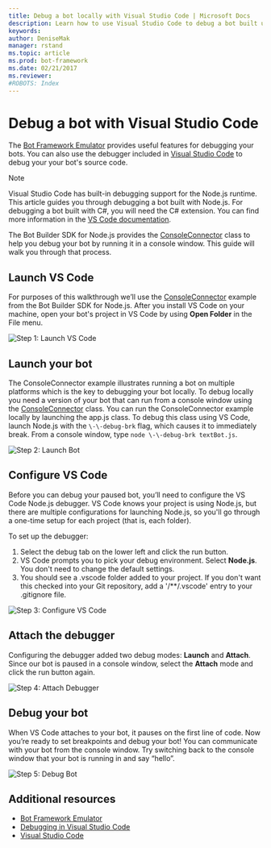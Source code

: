 ```yaml
---
title: Debug a bot locally with Visual Studio Code | Microsoft Docs
description: Learn how to use Visual Studio Code to debug a bot built using the Bot Builder SDK.
keywords:
author: DeniseMak
manager: rstand
ms.topic: article
ms.prod: bot-framework
ms.date: 02/21/2017
ms.reviewer: 
#ROBOTS: Index
---
```

# Debug a bot with Visual Studio Code
The [Bot Framework Emulator](~/debug-bots-emulator.md) provides useful features for debugging your bots. You can also use the debugger included in [Visual Studio Code](https://code.visualstudio.com/) to debug your your bot's source code. 

> [!NOTE]
> Visual Studio Code has built-in debugging support for the Node.js runtime. 
> This article guides you through debugging a bot built with Node.js. For debugging a bot built with C#, you will need the C# extension. You can find more information in the [VS Code documentation][VSCodeDebug]. 

The Bot Builder SDK for Node.js provides the [ConsoleConnector][ConsoleConnector] class to help you debug your bot by running it in a console window. This guide will walk you through that process.

## Launch VS Code
For purposes of this walkthrough we’ll use the [ConsoleConnector](https://github.com/Microsoft/BotBuilder/tree/master/Node/examples/hello-ConsoleConnector) example from the Bot Builder SDK for Node.js. After you install VS Code on your machine, open your bot's project in VS Code by using **Open Folder** in the File menu.

![Step 1: Launch VS Code](~/media/debug-vscode/builder-debug-step1.png)

## Launch your bot
The ConsoleConnector example illustrates running a bot on multiple platforms which is the key to debugging your bot locally. To debug locally you need a version of your bot that can run from a console window using the [ConsoleConnector][ConsoleConnector] class. You can run the  ConsoleConnector example locally by launching the app.js class. To debug this class using VS Code, launch Node.js with the `\-\-debug-brk` flag, which causes it to immediately break. From a console window, type `node \-\-debug-brk textBot.js`.

![Step 2: Launch Bot](~/media/debug-vscode/builder-debug-step2.png)

## Configure VS Code
Before you can debug your paused bot, you’ll need to configure the VS Code Node.js debugger. VS Code knows your project is using Node.js, but there are multiple configurations for launching Node.js, so you'll go through a one-time setup for each project (that is, each folder).  

To set up the debugger:
1. Select the debug tab on the lower left and click the run button. 
2. VS Code prompts you to pick your debug environment. Select **Node.js**. You don't need to change the default settings.
3. You should see a .vscode folder added to your project. If you don't want this checked into your Git repository, add a '/**/.vscode' entry to your .gitignore file.

![Step 3: Configure VS Code](~/media/debug-vscode/builder-debug-step3.png)

## Attach the debugger
Configuring the debugger added two debug modes: **Launch** and **Attach**. Since our bot is paused in a console window, select the **Attach** mode and click the run button again.

![Step 4: Attach Debugger](~/media/debug-vscode/builder-debug-step4.png)

## Debug your bot
When VS Code attaches to your bot, it pauses on the first line of code. Now you’re ready to set breakpoints and debug your bot! 
You can communicate with your bot from the console window. Try switching back to the console window that your bot is running in and say “hello”.

![Step 5: Debug Bot](~/media/debug-vscode/builder-debug-step5.png)



## Additional resources

* [Bot Framework Emulator](~/debug-bots-emulator.md)
* [Debugging in Visual Studio Code][VSCodeDebug]
* [Visual Studio Code](https://code.visualstudio.com/)

[ConsoleConnector]: (https://docs.botframework.com/en-us/node/builder/chat-reference/classes/_botbuilder_d_.consoleconnector.html)

[VSCodeDebug]: (https://code.visualstudio.com/docs/editor/debugging)
